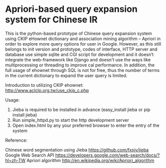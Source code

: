 Apriori-based query expansion system for Chinese IR 
=============================

This is the python-based prototype of Chinese query expansion system using CKIP eHownet dictionary and association mining algorithm – Apriori in order to explore more query options for user in Google. However, as this still belongs to init version and prototype, codes of interface, HTTP server and database use simple sqlite and CGI script for development and it doesn’t integrate the web-framework like Django and doesn't use the ways like multiprocessing or threading to improve cal performance. In addition, the full usage of ehownet through SQL is not for free, thus the number of terms in the current dictionary to expand the user query is limited. 

Introduction to utilizing CKIP ehownet: 
http://www.aclclp.org.tw/use_ckip_c.php    


Usage: 

1.	Jieba is required to be installed in advance (easy_install jieba or pip install jieba)
2.	Run simple_httpd.py to start the http development server
3.	Open index.html by any your preferred browser to enter the entry of the system





Reference:

Chinese word segmentation using Jieba 
https://github.com/fxsjy/jieba
Google Web Search API
https://developers.google.com/web-search/docs/?hl=zh-TW
Apriori algorithm
http://en.wikipedia.org/wiki/Apriori_algorithm

